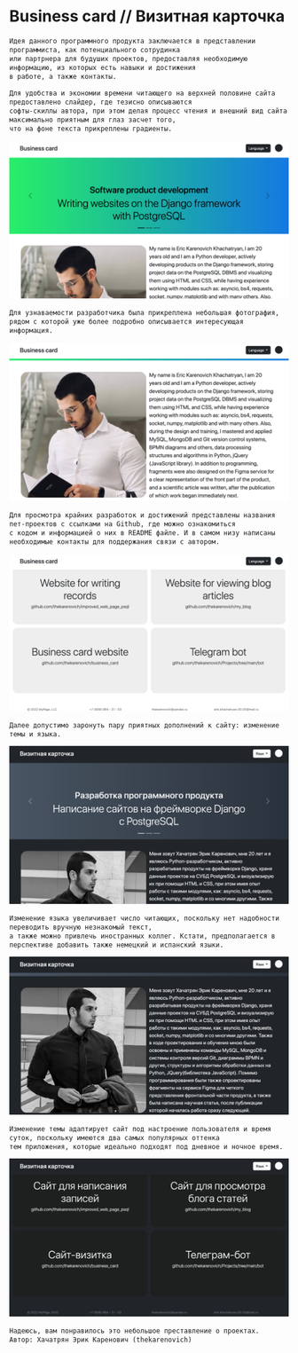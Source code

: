 # Business card // Визитная карточка 

```
Идея данного программного продукта заключается в представлении программиста, как потенциального сотрудинка 
или партрнера для будуших проектов, предоставляя необходимую информацию, из которых есть навыки и достижения 
в работе, а также контакты.
```

```
Для удобства и экономии времени читающего на верхней половине сайта предоставлено слайдер, где тезисно описываются 
софты-скиллы автора, при этом делая процесс чтения и внешний вид сайта максимально приятным для глаз засчет того, 
что на фоне текста прикреплены градиенты. 
```

![color2](https://github.com/thekarenovich/business_card/blob/master/asserts/color2.png)    

```
Для узнаваемости разработчика была прикреплена небольшая фотография, рядом с которой уже более подробно описывается интересующая информация.
```

![color1](https://github.com/thekarenovich/business_card/blob/master/asserts/color1.png)  

```
Для просмотра крайних разработок и достижений представлены названия пет-проектов с ссылками на Github, где можно ознакомиться 
с кодом и информацией о них в README файле. И в самом низу написаны необходимые контакты для поддержания связи с автором. 
```

![color3](https://github.com/thekarenovich/business_card/blob/master/asserts/color3.png)    

```
Далее допустимо заронуть пару приятных дополнений к сайту: изменение темы и языка.
```

![mono2](https://github.com/thekarenovich/business_card/blob/master/asserts/mono2.png)

```
Изменение языка увеличивает число читающих, поскольку нет надобности переводить вручную незнакомый текст, 
а также можно привлечь иностранных коллег. Кстати, предполагается в перспективе добавить также немецкий и испанский языки. 
```

![mono1](https://github.com/thekarenovich/business_card/blob/master/asserts/mono1.png)

```
Изменение темы адаптирует сайт под настроение пользователя и время суток, поскольку имеются два самых популярных оттенка 
тем приложения, которые идеально подходят под дневное и ночное время.
```

![mono3](https://github.com/thekarenovich/business_card/blob/master/asserts/mono3.png)

```
Надеюсь, вам понравилось это небольшое преставление о проектах. 
Автор: Хачатрян Эрик Каренович (thekarenovich)
```

